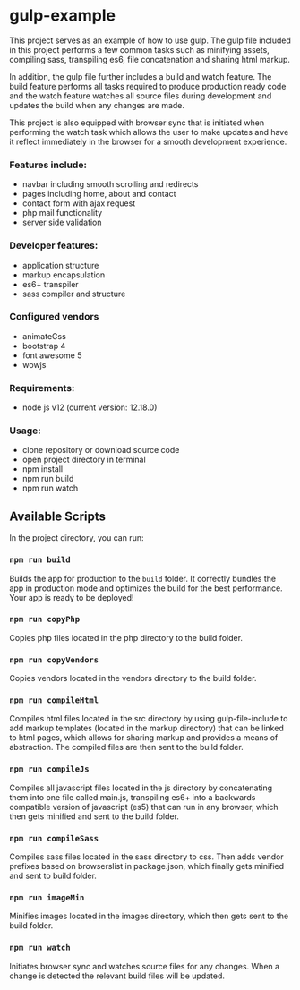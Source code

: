 # gulp-example

This project serves as an example of how to use gulp. The gulp file included in this project performs a few common tasks such as minifying assets, compiling sass, transpiling es6, file concatenation and sharing html markup.

In addition, the gulp file further includes a build and watch feature. The build feature performs all tasks required to produce production ready code and the watch feature watches all source files during development and updates the build when any changes are made.

This project is also equipped with browser sync that is initiated when performing the watch task which allows the user to make updates and have it reflect immediately in the browser for a smooth development experience.

### Features include:

- navbar including smooth scrolling and redirects
- pages including home, about and contact
- contact form with ajax request
- php mail functionality
- server side validation

### Developer features:

- application structure
- markup encapsulation
- es6+ transpiler
- sass compiler and structure

### Configured vendors

- animateCss
- bootstrap 4
- font awesome 5
- wowjs

### Requirements:

- node js v12 (current version: 12.18.0)

### Usage:

- clone repository or download source code
- open project directory in terminal
- npm install
- npm run build
- npm run watch

## Available Scripts

In the project directory, you can run:

### `npm run build`

Builds the app for production to the `build` folder. It correctly bundles the app in production mode and optimizes the build for the best performance. Your app is ready to be deployed!

### `npm run copyPhp`

Copies php files located in the php directory to the build folder.

### `npm run copyVendors`

Copies vendors located in the vendors directory to the build folder.

### `npm run compileHtml`

Compiles html files located in the src directory by using gulp-file-include to add markup templates (located in the markup directory) that can be linked to html pages, which allows for sharing markup and provides a means of abstraction. The compiled files are then sent to the build folder.

### `npm run compileJs`

Compiles all javascript files located in the js directory by concatenating them into one file called main.js, transpiling es6+ into a backwards compatible version of javascript (es5) that can run in any browser, which then gets minified and sent to the build folder.

### `npm run compileSass`

Compiles sass files located in the sass directory to css. Then adds vendor prefixes based on browserslist in package.json, which finally gets minified and sent to build folder.

### `npm run imageMin`

Minifies images located in the images directory, which then gets sent to the build folder.

### `npm run watch`

Initiates browser sync and watches source files for any changes. When a change is detected the relevant build files will be updated.
